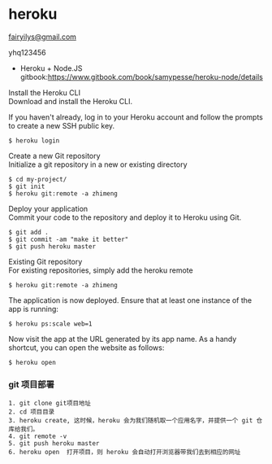 # heroku

fairyilys@gmail.com

yhq123456

* Heroku + Node.JS gitbook:https://www.gitbook.com/book/samypesse/heroku-node/details

Install the Heroku CLI  
Download and install the Heroku CLI.

If you haven't already, log in to your Heroku account and follow the prompts to create a new SSH public key.  
```
$ heroku login
```
Create a new Git repository  
Initialize a git repository in a new or existing directory
```
$ cd my-project/
$ git init
$ heroku git:remote -a zhimeng
```
Deploy your application  
Commit your code to the repository and deploy it to Heroku using Git.
```
$ git add .
$ git commit -am "make it better"
$ git push heroku master
```
Existing Git repository  
For existing repositories, simply add the heroku remote

```
$ heroku git:remote -a zhimeng
```


The application is now deployed. Ensure that at least one instance of the app is running:

```
$ heroku ps:scale web=1
```
Now visit the app at the URL generated by its app name. As a handy shortcut, you can open the website as follows:

```
$ heroku open
```




### git 项目部署

```
1. git clone git项目地址
2. cd 项目目录
3. heroku create, 这时候，heroku 会为我们随机取一个应用名字，并提供一个 git 仓库给我们。
4. git remote -v
5. git push heroku master
6. heroku open  打开项目，则 heroku 会自动打开浏览器带我们去到相应的网址
```
